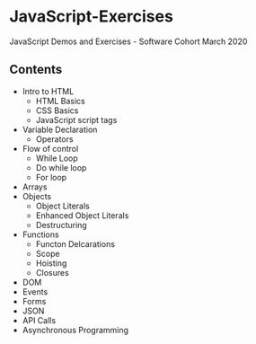 # JavaScript-Exercises
JavaScript Demos and Exercises - Software Cohort March 2020

## Contents
  - Intro to HTML
    - HTML Basics
    - CSS Basics
    - JavaScript script tags 
  - Variable Declaration
    - Operators
  - Flow of control 
    - While Loop
    - Do while loop 
    - For loop 
  - Arrays
  - Objects
    - Object Literals
    - Enhanced Object Literals
    - Destructuring
  - Functions
    - Functon Delcarations
    - Scope
    - Hoisting
    - Closures
  - DOM
  - Events
  - Forms
  - JSON
  - API Calls
  - Asynchronous Programming
  
